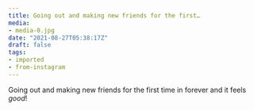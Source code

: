 ```yaml
---
title: Going out and making new friends for the first…
media:
- media-0.jpg
date: "2021-08-27T05:38:17Z"
draft: false
tags:
- imported
- from-instagram
---
```

Going out and making new friends for the first time in forever and it feels *good*\!
